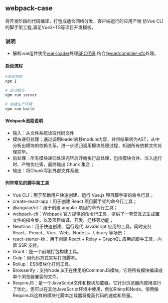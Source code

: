 ## webpack-case
将开发阶段的代码编译，打包成适合网络分发，客户端运行的应用产物
仿Vue CLI的脚手架工程,满足Vue3+TS等项目开发模板。

### 说明

- 解析vue组件使用[vue-loader](https://www.npmjs.com/package/vue-loader)处理[SFC代码](https://blog.csdn.net/qq_20173195/article/details/126604245),结合[@vue/compiler-sfc](https://www.npmjs.com/package/@vue/compiler-sfc)处理。

#### 启动流程

```bash
#安装依赖
npm i

# 启动服务
npm run server

# 构建生产环境
npm run build
```

#### Webpack流程说明

- 输入：从文件系统读取代码文件
- 模块递归处理：通过调用loader转移module内容，并将结果转为AST，从中分析出模块的依赖关系，进一步递归调用模块处理过程，知道所有依赖文件处理完毕。
- 后处理：所有模块递归处理完毕后开始执行后处理，包括模块合并、注入运行时、产物优化等，最终输出 Chunk 集合；
- 输出：将Chunk写到外部文件系统

#### 列举常见的脚手架工具

- Vue CLI：用于帮助用户快速创建、运行 Vue.js 项目脚手架的命令行具；
- create-react-app：用于创建 React 项目脚手架的命令行工具；
- @angular/cli：用于创建 angular 项目的命令行工具；
- webpack-cli：Webpack 官方提供的命令行工具，提供了一套交互式生成置文件的指令集，以及项目编译、开发、迁移等功能；
- Neutrino：用于快速创建、运行现代 JavaScript 应用的工具，同时支持React、Preact、Vue、Web、Node.js、Library 等场景；
- react-starter-kit：用于创建 React + Relay + GraphQL 应用的脚手工具，内置 SSR 支持。
- Grunt：是一个前端打包构建工具。
- Gulp：用代码方式来写打包脚本。
- Rollup：ES6模块化打包工具。
- Browserify：支持Node.js正在使用的CommonJS模块，它将所有模块编译成单个浏览器兼容的文件。
- RequireJS：是一个JavaScript文件和模块加载器。它针对浏览器内使用进行了优化，但可以在其他JavaScript环境中使用，例如Rhino和Node。使用像RequireJS这样的模块化脚本加载器将提高代码的速度和质量。
